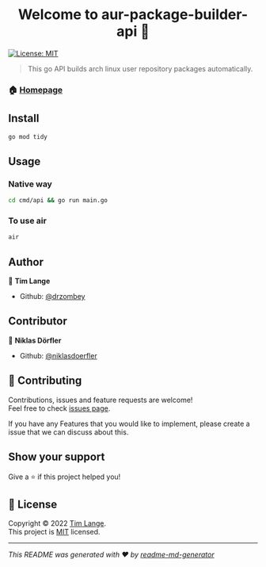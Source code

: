 <h1 align="center">Welcome to aur-package-builder-api 👋</h1>
<p>
  <a href="https://github.com/drzombey/aur-package-builder-api/blob/master/LICENSE" target="_blank">
    <img alt="License: MIT" src="https://img.shields.io/badge/License-MIT-yellow.svg" />
  </a>
</p>

> This go API builds arch linux user repository packages automatically.

### 🏠 [Homepage](https://github.com/drzombey/aur-package-builder-api)

## Install

```sh
go mod tidy
```

## Usage

### Native way
```sh
cd cmd/api && go run main.go
```

### To use air
```sh
air
```

## Author

👤 **Tim Lange**

* Github: [@drzombey](https://github.com/drzombey)

## Contributor

👤 **Niklas Dörfler**
* Github: [@niklasdoerfler](https://github.com/niklasdoerfler)

## 🤝 Contributing

Contributions, issues and feature requests are welcome!<br />Feel free to check [issues page](https://github.com/drzombey/aur-package-builder-api/issues). 

If you have any Features that you would like to implement, please create a issue that we can discuss about this.

## Show your support

Give a ⭐️ if this project helped you!

## 📝 License

Copyright © 2022 [Tim Lange](https://github.com/drzombey).<br />
This project is [MIT](https://github.com/drzombey/aur-package-builder-api/blob/master/LICENSE) licensed.

***
_This README was generated with ❤️ by [readme-md-generator](https://github.com/kefranabg/readme-md-generator)_